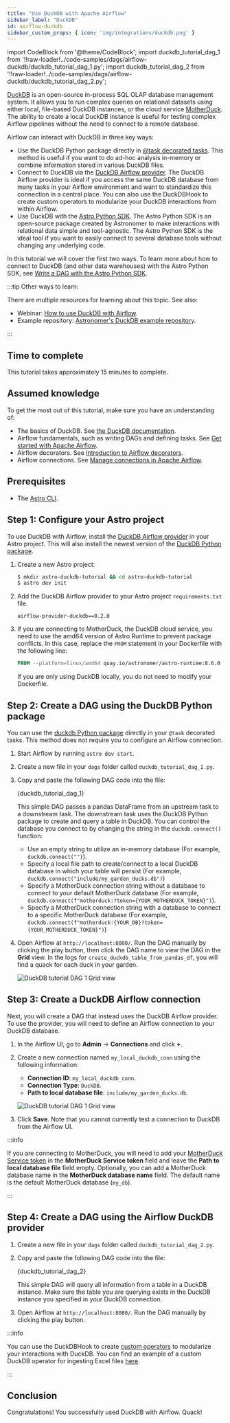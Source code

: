 ```yaml
---
title: "Use DuckDB with Apache Airflow"
sidebar_label: "DuckDB"
id: airflow-duckdb
sidebar_custom_props: { icon: 'img/integrations/duckdb.png' }
---
```


<head>
  <meta name="description" content="Learn how to use DuckDB with Airflow." />
  <meta name="og:description" content="Learn how to use DuckDB with Airflow." />
</head>

import CodeBlock from '@theme/CodeBlock';
import duckdb_tutorial_dag_1 from '!!raw-loader!../code-samples/dags/airflow-duckdb/duckdb_tutorial_dag_1.py';
import duckdb_tutorial_dag_2 from '!!raw-loader!../code-samples/dags/airflow-duckdb/duckdb_tutorial_dag_2.py';

[DuckDB](https://duckdb.org/) is an open-source in-process SQL OLAP database management system. It allows you to run complex queries on relational datasets using either local, file-based DuckDB instances, or the cloud service [MotherDuck](https://motherduck.com/). The ability to create a local DuckDB instance is useful for testing complex Airflow pipelines without the need to connect to a remote database.

Airflow can interact with DuckDB in three key ways:

- Use the DuckDB Python package directly in [@task decorated tasks](airflow-decorators.md). This method is useful if you want to do ad-hoc analysis in-memory or combine information stored in various DuckDB files.
- Connect to DuckDB via the [DuckDB Airflow provider](https://registry.astronomer.io/providers/airflow-provider-duckdb/versions/0.1.0). The DuckDB Airflow provider is ideal if you access the same DuckDB database from many tasks in your Airflow environment and want to standardize this connection in a central place. You can also use the DuckDBHook to create custom operators to modularize your DuckDB interactions from within Airflow.
- Use DuckDB with the [Astro Python SDK](https://astro-sdk-python.readthedocs.io/en/stable/index.html). The Astro Python SDK is an open-source package created by Astronomer to make interactions with relational data simple and tool-agnostic. The Astro Python SDK is the ideal tool if you want to easily connect to several database tools without changing any underlying code.

In this tutorial we will cover the first two ways. To learn more about how to connect to DuckDB (and other data warehouses) with the Astro Python SDK, see [Write a DAG with the Astro Python SDK](astro-python-sdk.md).

:::tip Other ways to learn:

There are multiple resources for learning about this topic. See also:

- Webinar: [How to use DuckDB with Airflow](https://www.astronomer.io/events/webinars/how-to-use-duckdb-with-airflow/).
- Example repository: [Astronomer's DuckDB example repository](https://github.com/astronomer/airflow-duckdb-examples).

:::

## Time to complete

This tutorial takes approximately 15 minutes to complete.

## Assumed knowledge

To get the most out of this tutorial, make sure you have an understanding of:

- The basics of DuckDB. See [the DuckDB documentation](https://duckdb.org/docs/guides/index).
- Airflow fundamentals, such as writing DAGs and defining tasks. See [Get started with Apache Airflow](get-started-with-airflow.md).
- Airflow decorators. See [Introduction to Airflow decorators](airflow-decorators.md).
- Airflow connections. See [Manage connections in Apache Airflow](connections.md).

## Prerequisites

- The [Astro CLI](https://docs.astronomer.io/astro/cli/overview).

## Step 1: Configure your Astro project

To use DuckDB with Airflow, install the [DuckDB Airflow provider](https://github.com/astronomer/airflow-provider-duckdb) in your Astro project. This will also install the newest version of the [DuckDB Python package](https://pypi.org/project/duckdb).

1. Create a new Astro project:

    ```sh
    $ mkdir astro-duckdb-tutorial && cd astro-duckdb-tutorial
    $ astro dev init
    ```

2. Add the DuckDB Airflow provider to your Astro project `requirements.txt` file.

    ```text
    airflow-provider-duckdb==0.2.0
    ```

3. If you are connecting to MotherDuck, the DuckDB cloud service, you need to use the amd64 version of Astro Runtime to prevent package conflicts. In this case, replace the `FROM` statement in your Dockerfile with the following line:

    ```Dockerfile
    FROM --platform=linux/amd64 quay.io/astronomer/astro-runtime:8.6.0
    ```

    If you are only using DuckDB locally, you do not need to modify your Dockerfile.

## Step 2: Create a DAG using the DuckDB Python package

You can use the [duckdb Python package](https://pypi.org/project/duckdb/) directly in your `@task` decorated tasks. This method does not require you to configure an Airflow connection.

1. Start Airflow by running `astro dev start`.

2. Create a new file in your `dags` folder called `duckdb_tutorial_dag_1.py`.

3. Copy and paste the following DAG code into the file:

    <CodeBlock language="python">{duckdb_tutorial_dag_1}</CodeBlock>

    This simple DAG passes a pandas DataFrame from an upstream task to a downstream task. The downstream task uses the DuckDB Python package to create and query a table in DuckDB. You can control the database you connect to by changing the string in the `duckdb.connect()` function:

    - Use an empty string to utilize an in-memory database (For example, `duckdb.connect("")`).
    - Specify a local file path to create/connect to a local DuckDB database in which your table will persist (For example, `duckdb.connect("include/my_garden_ducks.db")`)
    - Specify a MotherDuck connection string without a database to connect to your default MotherDuck database (For example, `duckdb.connect(f"motherduck:?token={YOUR_MOTHERDUCK_TOKEN}")`).
    - Specify a MotherDuck connection string with a database to connect to a specific MotherDuck database (For example, `duckdb.connect(f"motherduck:{YOUR_DB}?token={YOUR_MOTHERDUCK_TOKEN}")`)

4. Open Airflow at `http://localhost:8080/`. Run the DAG manually by clicking the play button, then click the DAG name to view the DAG in the **Grid** view. In the logs for `create_duckdb_table_from_pandas_df`, you will find a quack for each duck in your garden.

    ![DuckDB tutorial DAG 1 Grid view](/img/tutorials/airflow-duckdb_tutorial_dag_1_grid_view.png)

## Step 3: Create a DuckDB Airflow connection

Next, you will create a DAG that instead uses the DuckDB Airflow provider. To use the provider, you will need to define an Airflow connection to your DuckDB database.

1. In the Airflow UI, go to **Admin** -> **Connections** and click **+**. 

2. Create a new connection named `my_local_duckdb_conn` using the following information:

    - **Connection ID**: `my_local_duckdb_conn`.
    - **Connection Type**: `DuckDB`.
    - **Path to local database file**: `include/my_garden_ducks.db`.

    ![DuckDB tutorial DAG 1 Grid view](/img/tutorials/airflow-duckdb_local_connection_ui.png)

3. Click **Save**. Note that you cannot currently test a connection to DuckDB from the Airflow UI.

:::info

If you are connecting to MotherDuck, you will need to add your [MotherDuck Service token](https://motherduck.com/docs/authenticating-to-motherduck/) in the **MotherDuck Service token** field and leave the **Path to local database file** field empty. Optionally, you can add a MotherDuck database name in the **MotherDuck database name** field. The default name is the default MotherDuck database (`my_db`).

:::

## Step 4: Create a DAG using the Airflow DuckDB provider

1. Create a new file in your `dags` folder called `duckdb_tutorial_dag_2.py`.

3. Copy and paste the following DAG code into the file:

    <CodeBlock language="python">{duckdb_tutorial_dag_2}</CodeBlock>

    This simple DAG will query all information from a table in a DuckDB instance. Make sure the table you are querying exists in the DuckDB instance you specified in your DuckDB connection.

4. Open Airflow at `http://localhost:8080/`. Run the DAG manually by clicking the play button.

:::info

You can use the DuckDBHook to create [custom operators](airflow-importing-custom-hooks-operators.md) to modularize your interactions with DuckDB. You can find an example of a custom DuckDB operator for ingesting Excel files [here](https://github.com/astronomer/airflow-duckdb-examples/blob/main/include/custom_operators/duckdb_operator.py).

:::

## Conclusion

Congratulations! You successfully used DuckDB with Airflow. Quack!